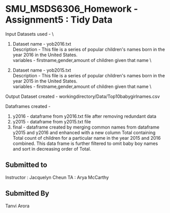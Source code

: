 # SMU_MSDS6306_Homework - Assignment5 : Tidy Data

Input Datasets used -  \

1) Dataset name  - yob2016.txt \
   Description   - This file is a series of popular children's names born in the year 2016 in the United States. \
   variables     - firstname,gender,amount of children given that name \

2) Dataset name  - yob2015.txt \
   Description   - This file is a series of popular children's names born in the year 2015 in the United States. \
   variables     - firstname,gender,amount of children given that name \

Output Dataset created - 
workingdirectory/Data/Top10babygirlnames.csv

Dataframes created -
1) y2016 - dataframe from y2016.txt file after removing redundant data
2) y2015 - dataframe from y2015.txt file 
3) final - dataframe created by merging common names from dataframe y2015 and y2016 and enhanced with a new column Total containing Total   count of children for a particular name in the year 2015 and 2016 combined. This data frame is further filtered to omit baby boy names and sort in decreasing order of Total.


## Submitted to 
Instructor : Jacquelyn Cheun
TA : Arya McCarthy

## Submitted By
Tanvi Arora



